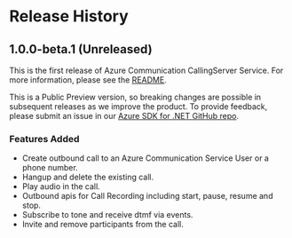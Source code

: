 # Release History

## 1.0.0-beta.1 (Unreleased)
This is the first release of Azure Communication CallingServer Service. For more information, please see the [README][read_me].

This is a Public Preview version, so breaking changes are possible in subsequent releases as we improve the product. To provide feedback, please submit an issue in our [Azure SDK for .NET GitHub repo](https://github.com/Azure/azure-sdk-for-net/issues).

### Features Added
- Create outbound call to an Azure Communication Service User or a phone number.
- Hangup and delete the existing call.
- Play audio in the call.
- Outbound apis for Call Recording including start, pause, resume and stop.
- Subscribe to tone and receive dtmf via events.
- Invite and remove participants from the call.

<!-- LINKS -->
[read_me]: https://github.com/Azure/azure-sdk-for-java/blob/master/sdk/communication/Azure.Communication.CallingServer/README.md


